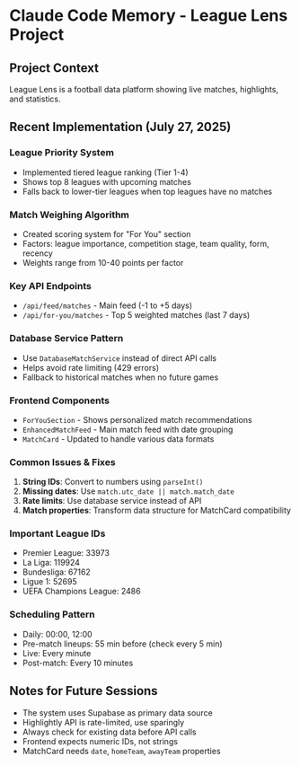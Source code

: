 # Claude Code Memory - League Lens Project

## Project Context
League Lens is a football data platform showing live matches, highlights, and statistics.

## Recent Implementation (July 27, 2025)

### League Priority System
- Implemented tiered league ranking (Tier 1-4)
- Shows top 8 leagues with upcoming matches
- Falls back to lower-tier leagues when top leagues have no matches

### Match Weighing Algorithm
- Created scoring system for "For You" section
- Factors: league importance, competition stage, team quality, form, recency
- Weights range from 10-40 points per factor

### Key API Endpoints
- `/api/feed/matches` - Main feed (-1 to +5 days)
- `/api/for-you/matches` - Top 5 weighted matches (last 7 days)

### Database Service Pattern
- Use `DatabaseMatchService` instead of direct API calls
- Helps avoid rate limiting (429 errors)
- Fallback to historical matches when no future games

### Frontend Components
- `ForYouSection` - Shows personalized match recommendations
- `EnhancedMatchFeed` - Main match feed with date grouping
- `MatchCard` - Updated to handle various data formats

### Common Issues & Fixes
1. **String IDs**: Convert to numbers using `parseInt()`
2. **Missing dates**: Use `match.utc_date || match.match_date`
3. **Rate limits**: Use database service instead of API
4. **Match properties**: Transform data structure for MatchCard compatibility

### Important League IDs
- Premier League: 33973
- La Liga: 119924
- Bundesliga: 67162
- Ligue 1: 52695
- UEFA Champions League: 2486

### Scheduling Pattern
- Daily: 00:00, 12:00
- Pre-match lineups: 55 min before (check every 5 min)
- Live: Every minute
- Post-match: Every 10 minutes

## Notes for Future Sessions
- The system uses Supabase as primary data source
- Highlightly API is rate-limited, use sparingly
- Always check for existing data before API calls
- Frontend expects numeric IDs, not strings
- MatchCard needs `date`, `homeTeam`, `awayTeam` properties